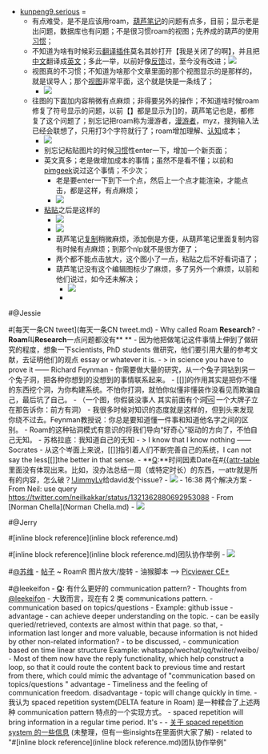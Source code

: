 - [kunpeng9.serious](kunpeng9.serious.md) =
    - 有点难受，是不是应该用roam，[葫芦笔记](葫芦笔记.md)的问题有点多，目前；显示老是出问题，数据库也有问题；不是很习惯roam的视图；先养成的葫芦的使用[习惯](习惯.md)；
    - 不知道为啥有时候彩云[翻译](翻译.md)[插件](插件.md)莫名其妙打开【我是关闭了的啊】，并且把[中文](中文.md)翻译成[英文](英文.md)；多此一举，以前好像[反馈](反馈.md)过，至今没有改进；![](../images/UGOzexK7aV.png?)
    - 视图真的不习惯；不知道为啥那个文章里面的那个视图显示的是那样的，就是误导人；那个[视图](视图.md)非常平面，这个就是快是一条线了；
        - ![](../images/Nzg8NpkYSt.png?)
    - 往图的下面加内容稍微有点麻烦；非得要另外的操作；不知道啥时候roam修复了符号显示的问题，以前【】都是显示为[]的，葫芦笔记也是，都修复了这个问题了；别忘记把roam称为漫游者，[漫游者](漫游者.md)，myz，搜狗输入法已经会联想了，只用打3个字符就行了；roam增加理解、[认知](认知.md)成本；
        - ![](../images/PYYw_uKVR0.png?)
        - 别忘记粘贴图片的时候[习惯](习惯.md)性enter一下，增加一个新页面；
        - 英文真多；老是做增加成本的事情；虽然不是看不懂；以前和[pimgeek](pimgeek.md)说过这个事情；不少次；
            - 老是要enter一下到下一个点，然后上一个点才能渲染，才能点击，都是这样，有点麻烦；
            - ![](../images/VyYd6NWrBj.png?)
        - [粘贴](粘贴.md)之后是这样的
            - ![](../images/Ts0i_7-I5W.png?)
            - ![](../images/vzRQIHkDeF.png?)
            - 葫芦笔记[复制](复制.md)稍微麻烦，添加倒是方便，从葫芦笔记里面复制内容有时候有点麻烦；到那个nlp就不是很方便了；
            - 两个都不能点击放大，这个图小了一点，粘贴之后不好看词语了；
            - 葫芦笔记没有这个编辑图标少了麻烦，多了另外一个麻烦，以前和他们说过，如今还未解决；
                - ![](../images/ro-tieVLRg.png?)
                - 

#@Jessie
    
#[每天一条CN tweet](每天一条CN tweet.md)
        - Why called Roam **Research**?
            - **Roam**叫**Research**一点问题都没有** **
            - 因为他把做笔记这件事情上伸到了做研究的程度，想象一下scientists, PhD students 做研究，他们要引用大量的参考文献，去证明他们的观点 essay or whatever it is. 
            - > in science you have to prove it —— Richard Feynman
            - 你需要做大量的研究，从一个兔子洞钻到另一个兔子洞，把各种你想到的没想到的事情联系起来。
            - [[]]的作用其实是把你不懂的东西挖个洞，为你构建系统。不怕你打洞，就怕你似懂非懂装作没看见而欺骗自己，最后坑了自己。
                - （一个图，你假装没事人 其实前面有个洞🆚 一个大牌子立在那告诉你：前方有洞）
            - 我很多时候对知识的态度就是这样的，但到头来发现你绕不过去。Feynman教授说：你总是要知道懂一件事和知道他名字之间的区别。
            - Roam的这种钻洞模式有意识的将我们导向“好奇心”驱动的方向了，不怕自己无知。
            - 苏格拉底：我知道自己的无知
            - > I know that I know nothing ——Socrates
            - 从这个岑面上来说，[[]]指引着人们不断完善自己的系统，I can not say the less[[]]the better in that sense.
    - **[Q](Q.md):**时间因素Date在#[{{attr-table]({{attr-table.md)里面没有体现出来。比如，没办法总结一周（或特定时长）的东西，一attr就是所有的内容，怎么破？[!JimmyLv](!JimmyLv.md)给david发个issue?
        - ![](../images/zxdUMU7VpY.png?)
        - 16:38 两个解决方案
            - From Neil: use query https://twitter.com/neilkakkar/status/1321362880692953088
            - From [Norman Chella](Norman Chella.md) 
            - ![](../images/i6pQtmW8WG.png?)

#@Jerry
    
#[inline block reference](inline block reference.md)
    
#[inline block reference](inline block reference.md)团队协作举例
        - ![](../images/ptX4vgftlT.png?)

#[@苏维](@苏维.md)
    - [帖子](帖子.md) ~ RoamR 图片放大/旋转
        - 油猴脚本 --> [Picviewer CE+](https://greasyfork.org/zh-CN/scripts/24204-picviewer-ce)

#@leekeifon
    - **[Q](Q.md):** 有什么更好的 communication pattern?
        - Thoughts from [@leekeifon](@leekeifon.md)
            - 大致而言，现在有 2 类 communications pattern. 
                - communication based on topics/questions 
                    - Example: github issue
                    - advantage
                        - can achieve deeper understanding on the topic.
                        - can be easily queried/retrieved, contexts are almost within that page. so that,
                            - information last longer and more valuable, because information is not hided by other non-related information?
                            - to be discussed, 
                - communication based on time linear structure
                    Example: whatsapp/wechat/qq/twiiter/weibo/
                        - Most of them now have the reply functionality, which help construct a loop, so that it could route the content back to previous time and restart from there, which could mimic the advantage of "communication based on topics/questions "
                    advantage
                        - Timeliness and the feeling of communication freedom.
                    disadvantage
                        - topic will change quickly in time.
            - 我认为 spaced repetition system(DELTA feature in Roam) 是一种糅合了上述两种 communication pattern 特点的一个实现方式。
                - spaced repetition will bring information in a regular time period. It's 
                - 
                - [关于 spaced repetition system 的一些信息](https://roamresearch.com/#/app/dw-csapp-faq/page/lfzSPNXZD) (未整理，但有一些insights在里面供大家了解)
        - related to "#[inline block reference](inline block reference.md)团队协作举例"
